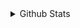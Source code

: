 <details>
 <summary>Github Stats</summary>
![Github Stats](https://github-readme-stats.vercel.app/api?username=GeeKidult&show_icons=true&theme=radical)

![Most Used Language](https://github-readme-stats.vercel.app/api/top-langs/?username=GeeKidult&show_icons=true&theme=radical)</details>
